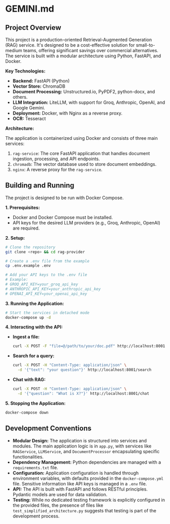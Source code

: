 # GEMINI.md

## Project Overview

This project is a production-oriented Retrieval-Augmented Generation (RAG) service. It's designed to be a cost-effective solution for small-to-medium teams, offering significant savings over commercial alternatives. The service is built with a modular architecture using Python, FastAPI, and Docker.

**Key Technologies:**

*   **Backend:** FastAPI (Python)
*   **Vector Store:** ChromaDB
*   **Document Processing:** Unstructured.io, PyPDF2, python-docx, and others.
*   **LLM Integration:** LiteLLM, with support for Groq, Anthropic, OpenAI, and Google Gemini.
*   **Deployment:** Docker, with Nginx as a reverse proxy.
*   **OCR:** Tesseract

**Architecture:**

The application is containerized using Docker and consists of three main services:

1.  `rag-service`: The core FastAPI application that handles document ingestion, processing, and API endpoints.
2.  `chromadb`: The vector database used to store document embeddings.
3.  `nginx`: A reverse proxy for the `rag-service`.

## Building and Running

The project is designed to be run with Docker Compose.

**1. Prerequisites:**

*   Docker and Docker Compose must be installed.
*   API keys for the desired LLM providers (e.g., Groq, Anthropic, OpenAI) are required.

**2. Setup:**

```bash
# Clone the repository
git clone <repo> && cd rag-provider

# Create a .env file from the example
cp .env.example .env

# Add your API keys to the .env file
# Example:
# GROQ_API_KEY=your_groq_api_key
# ANTHROPIC_API_KEY=your_anthropic_api_key
# OPENAI_API_KEY=your_openai_api_key
```

**3. Running the Application:**

```bash
# Start the services in detached mode
docker-compose up -d
```

**4. Interacting with the API:**

*   **Ingest a file:**
    ```bash
    curl -X POST -F "file=@/path/to/your/doc.pdf" http://localhost:8001/ingest/file
    ```
*   **Search for a query:**
    ```bash
    curl -X POST -H "Content-Type: application/json" \
      -d '{"text": "your question"}' http://localhost:8001/search
    ```
*   **Chat with RAG:**
    ```bash
    curl -X POST -H "Content-Type: application/json" \
      -d '{"question": "What is X?"}' http://localhost:8001/chat
    ```

**5. Stopping the Application:**

```bash
docker-compose down
```

## Development Conventions

*   **Modular Design:** The application is structured into services and modules. The main application logic is in `app.py`, with services like `RAGService`, `LLMService`, and `DocumentProcessor` encapsulating specific functionalities.
*   **Dependency Management:** Python dependencies are managed with a `requirements.txt` file.
*   **Configuration:** Application configuration is handled through environment variables, with defaults provided in the `docker-compose.yml` file. Sensitive information like API keys is managed in a `.env` file.
*   **API:** The API is built with FastAPI and follows RESTful principles. Pydantic models are used for data validation.
*   **Testing:** While no dedicated testing framework is explicitly configured in the provided files, the presence of files like `test_simplified_architecture.py` suggests that testing is part of the development process.
